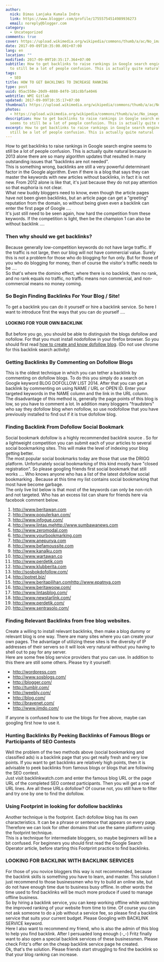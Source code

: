 ```yaml
---
author:
  nick: Dimas Lanjaka Kumala Indra
  link: https://www.blogger.com/profile/17555754514989936273
  email: noreply@blogger.com
category:
  - Uncategorized
comments: true
cover: https://upload.wikimedia.org/wikipedia/commons/thumb/a/ac/No_image_available.svg/2048px-No_image_available.svg.png
date: 2017-09-09T10:35:00.001+07:00
lang: en
location: ""
modified: 2017-09-09T10:35:17.364+07:00
subtitle: How to get backlinks to raise rankings in Google search engine seems
  to still be a lot of people confusion. This is actually quite natural
tags:
  - SEO
title: HOW TO GET BACKLINKS TO INCREASE RANKING
type: post
uuid: 05ac558e-20d9-4888-84f0-181c8bfa4046
webtitle: WMI Gitlab
updated: 2017-09-09T10:35:17+07:00
thumbnail: https://upload.wikimedia.org/wikipedia/commons/thumb/a/ac/No_image_available.svg/2048px-No_image_available.svg.png
photos:
  - https://upload.wikimedia.org/wikipedia/commons/thumb/a/ac/No_image_available.svg/2048px-No_image_available.svg.png
description: How to get backlinks to raise rankings in Google search engine
  seems to still be a lot of people confusion. This is actually quite natural
excerpt: How to get backlinks to raise rankings in Google search engine seems to
  still be a lot of people confusion. This is actually quite natural
---
```


How to get backlinks to raise rankings in Google search engine seems to still be a lot of people confusion. This is actually quite natural because in 2013 alone there are so many algorithm updates that resulted in many outstanding issues that "backlinks are not needed". <br>This is something wrong, backlinks are still a very powerful determinant factor in the Google algorithm. Even if there is a blog that says they can master the keywords with new articles without backlinks, in fact it is not new. From 2012 alone is like that, it's just because they do not pay attention so that euphoria is not clear.  <br>What new buddy bloggers need to know, even though the article pages have not been given backlinks, but an article page can get a "greeting" reputation from the domain, so without being given even a backlink can enter the first page of Google .... <br>It's just still need to be seen again, how hard the competition from these keywords. If the competition is light, then be the champion 1 can also be without backlink ....  <br><h3>Then why should we get backlinks?</h3>Because generally low-competition keywords do not have large traffic. If the traffic is not large, then our blog will not have commercial value. Surely this is not a problem for those who do blogging for fun only. But for those of you who do blogging for money, then of course the visitor's traffic needs to be .... <br>So that's where the domino effect, where there is no backlink, then no rank, and no rank equals no traffic, no traffic means non commercial, and non-commercial means no money coming.  <br><h3>So Begin Finding Backlinks For Your Blog / Site!</h3>To get a backlink you can do it yourself or hire a backlink service. So here I want to introduce first the ways that you can do yourself ....  <br><h4>LOOKING FOR YOUR OWN BACKLINK</h4>But before you go, you should be able to distinguish the blogs dofollow and nofollow. For that you must install nodofollow in your firefox browser. So you should first read <a href="https://web-manajemen.blogspot.com/p/search.html?q=how+to+create+blog+dofollow" rel="follow" title="how to create blog dofollow">how to create and know dofollow blog</a>. (Do not use chrome for this backlink search activity)  <br><h3>Getting Backlinks By Commenting on Dofollow Blogs</h3>This is the oldest technique in which you can tether a backlink by commenting on dofollow blogs. To do this you simply do a search on Google keyword BLOG DOFOLLOW LIST 2014. After that you can get a backlink by commenting on using NAME / URL or OPEN ID. Enter your targeted keywords in the NAME column and the link in the URL column.  <br>The disadvantage of this method is, generally the page points of this blog is low, so you have to comment a lot. In addition many bloggers "fraudsters" who say they dofollow blog when nofollow, so use nodofollow that you have previously installed to find out if it is true dofollow blog. <br><h3>Finding Backlink From Dofollow Social Bookmark</h3>Social bookmark dofollow is a highly recommended backlink source . So for a lightweight competition you can submit each of your articles to several social bookmarking sites. This will make the level of indexing your blog getting better. <br>The most popular social bookmarks today are those that use the DRIGG platform. Unfortunately social bookmarking of this kind mostly have "closed registration". So please googling friends first social bookmark that still works .... Who knows anyone who has a list of the latest dofollow social bookmarking . Because at this time my list contains social bookmarking that most have become garbage.  <br>The only live list below is that most of the keywords can only be non-rich and not targeted. Who has an excess list can share for friends here via facebook comment below. <br><ol><li><a alt="dofollow" href="http://www.beritawan.com/" rel="noopener noreferer nofollow" target="_top" title="dofollow">http://www.beritawan.com</a></li><li><a alt="dofollow" href="http://www.populerkan.com/" rel="noopener noreferer nofollow" target="_top" title="dofollow">http://www.populerkan.com/</a></li><li><a alt="dofollow" href="http://www.infogue.com/" rel="noopener noreferer nofollow" target="_top" title="dofollow">http://www.infogue.com/</a></li><li><a alt="dofollow" href="http://www.lintas.mehttp//www.sumbawanews.com" rel="noopener noreferer nofollow" target="_top" title="dofollow">http://www.lintas.mehttp://www.sumbawanews.com</a></li><li><a alt="dofollow" href="http://www.zeromodal.com/" rel="noopener noreferer nofollow" target="_top" title="dofollow">http://www.zeromodal.com</a></li><li><a alt="dofollow" href="http://www.yourbookmarking.com/" rel="noopener noreferer nofollow" target="_top" title="dofollow">http://www.yourbookmarking.com</a></li><li><a alt="dofollow" href="http://www.anepunya.com/" rel="noopener noreferer nofollow" target="_top" title="dofollow">http://www.anepunya.com</a></li><li><a alt="dofollow" href="http://www.befamoussite.com/" rel="noopener noreferer nofollow" target="_top" title="dofollow">http://www.befamoussite.com</a></li><li><a alt="dofollow" href="http://www.kanalku.com/" rel="noopener noreferer nofollow" target="_top" title="dofollow">http://www.kanalku.com</a></li><li><a alt="dofollow" href="http://www.wartawan.co/" rel="noopener noreferer nofollow" target="_top" title="dofollow">http://www.wartawan.co</a></li><li><a alt="dofollow" href="http://www.perdetik.com/" rel="noopener noreferer nofollow" target="_top" title="dofollow">http://www.perdetik.com</a></li><li><a alt="dofollow" href="http://www.klubberita.com/" rel="noopener noreferer nofollow" target="_top" title="dofollow">http://www.klubberita.com</a></li><li><a alt="dofollow" href="http://sosbokdofollow.com/" rel="noopener noreferer nofollow" target="_top" title="dofollow">http://sosbokdofollow.com/</a></li><li><a alt="dofollow" href="http://potret.biz/" rel="noopener noreferer nofollow" target="_top" title="dofollow">http://potret.biz/</a></li><li><a alt="dofollow" href="http://www.beritapilihan.comhttp//www.epatnya.com" rel="noopener noreferer nofollow" target="_top" title="dofollow">http://www.beritapilihan.comhttp://www.epatnya.com</a></li><li><a alt="dofollow" href="http://www.beritawoow.com/" rel="noopener noreferer nofollow" target="_top" title="dofollow">http://www.beritawoow.com/</a></li><li><a alt="dofollow" href="http://www.lintasblog.com/" rel="noopener noreferer nofollow" target="_top" title="dofollow">http://www.lintasblog.com/</a></li><li><a alt="dofollow" href="http://www.newstarlink.com/" rel="noopener noreferer nofollow" target="_top" title="dofollow">http://www.newstarlink.com/</a></li><li><a alt="dofollow" href="http://www.perdetik.com/" rel="noopener noreferer nofollow" target="_top" title="dofollow">http://www.perdetik.com/</a></li><li><a alt="dofollow" href="http://www.sentrasolo.com/" rel="noopener noreferer nofollow" target="_top" title="dofollow">http://www.sentrasolo.com/</a></li></ol><h3>Finding Relevant Backlinks from free blog websites.</h3>Create a willing to install relevant backlinks, then make a blog dummy or relevant blog is one way. There are many sites where you can create your own pages. The advantage of utilizing these sites is the diversity of IP addresses of their servers so it will look very natural without you having to shell out to pay for any server.  <br>Here are some free blog service providers that you can use. In addition to this there are still some others. Please try it yourself: <br><ul><li><a alt="dofollow" href="http://wordpress.com/" rel="noopener noreferer nofollow" target="_top" title="dofollow">http://wordpress.com</a></li><li><a alt="dofollow" href="http://www.sosblogs.com/" rel="noopener noreferer nofollow" target="_top" title="dofollow">http://www.sosblogs.com/</a></li><li><a alt="dofollow" href="http://blogger.com/" rel="noopener noreferer nofollow" target="_top" title="dofollow">http://blogger.com/</a></li><li><a alt="dofollow" href="http://tumblr.com/" rel="noopener noreferer nofollow" target="_top" title="dofollow">http://tumblr.com/</a></li><li><a alt="dofollow" href="http://weebly.com/" rel="noopener noreferer nofollow" target="_top" title="dofollow">http://weebly.com/</a></li><li><a alt="dofollow" href="http://blog.com/" rel="noopener noreferer nofollow" target="_top" title="dofollow">http://blog.com/</a></li><li><a alt="dofollow" href="http://bravenet.com/" rel="noopener noreferer nofollow" target="_top" title="dofollow">http://bravenet.com/</a></li><li><a alt="dofollow" href="http://www.jimdo.com/" rel="noopener noreferer nofollow" target="_top" title="dofollow">http://www.jimdo.com/</a></li></ul>If anyone is confused how to use the blogs for free above, maybe can googling first how to use it.   <br><h3>Hunting Backlinks By Peeking Backlinks of Famous Blogs or Participants of SEO Contests</h3>Well the problem of the two methods above (social bookmarking and classified ads) is a backlink page that you get really fresh and very low points. If you want to get backlinks are relatively high points, then it is advisable to peek backlinks from famous blogs or blogs that are following the SEO contest. <br>Just visit backlinkwatch.com and enter the famous blog URL or the page URL of the completed SEO contest participants. Then you will get a row of URL lines. Are all these URLs dofollow? Of course not, you still have to filter and try one by one to find the dofollow.  <br><h3>Using Footprint in looking for dofollow backlinks</h3>Another technique is the footprint. Each dofollow blog has its own characteristics. It can be a phrase or sentence that appears on every page. Therefore we can look for other domains that use the same platform using the footprint technique. <br>This is a technique for intermediate bloggers, so maybe beginners will be a bit confused. For beginners you should first read the Google Search Operator article, before starting this Footprint practice to find backlinks.   <br><h3>LOOKING FOR BACKLINK WITH BACKLINK SERVICES</h3>For those of you novice bloggers this way is not recommended, because the backlink skills is something you have to learn, and master. This solution I just recommend to those businessmen who try to build an online site, but do not have enough time due to business busy offline. In other words the time used to find backlinks will be much more produce if used to manage offline business.  <br>So by hiring a backlink service, you can keep working offline while watching the improved ranking of your website from time to time. Of course you can not ask someone to do a job without a service fee, so please find a backlink service that suits your current budget. Please Googling with BACKLINK SERVICE keyword. <br>Here I also want to recommend my friend, who is also the admin of this blog to help you find backlink. After I persuaded long enough (-_-) Fritz finally want to also open a special backlink services of these businessmen. Please check Fritz's offer on the cheap backlink service page he created. <br>Ok, that's the solution. Please friends start struggling to find the backlink so that your blog ranking can increase.